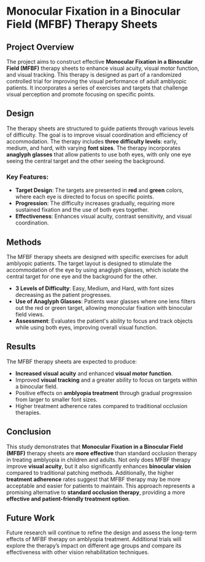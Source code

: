 # Monocular Fixation in a Binocular Field (MFBF) Therapy Sheets

## Project Overview

The project aims to construct effective **Monocular Fixation in a Binocular Field (MFBF)** therapy sheets to enhance visual acuity, visual motor function, and visual tracking. This therapy is designed as part of a randomized controlled trial for improving the visual performance of adult amblyopic patients. It incorporates a series of exercises and targets that challenge visual perception and promote focusing on specific points.

## Design

The therapy sheets are structured to guide patients through various levels of difficulty. The goal is to improve visual coordination and efficiency of accommodation. The therapy includes **three difficulty levels**: early, medium, and hard, with varying **font sizes**. The therapy incorporates **anaglyph glasses** that allow patients to use both eyes, with only one eye seeing the central target and the other seeing the background.

### Key Features:
- **Target Design**: The targets are presented in **red** and **green** colors, where each eye is directed to focus on specific points.
- **Progression**: The difficulty increases gradually, requiring more sustained fixation and the use of both eyes together.
- **Effectiveness**: Enhances visual acuity, contrast sensitivity, and visual coordination.

## Methods

The MFBF therapy sheets are designed with specific exercises for adult amblyopic patients. The target layout is designed to stimulate the accommodation of the eye by using anaglyph glasses, which isolate the central target for one eye and the background for the other.

- **3 Levels of Difficulty**: Easy, Medium, and Hard, with font sizes decreasing as the patient progresses.
- **Use of Anaglyph Glasses**: Patients wear glasses where one lens filters out the red or green target, allowing monocular fixation with binocular field views.
- **Assessment**: Evaluates the patient's ability to focus and track objects while using both eyes, improving overall visual function.

## Results

The MFBF therapy sheets are expected to produce:
- **Increased visual acuity** and enhanced **visual motor function**.
- Improved **visual tracking** and a greater ability to focus on targets within a binocular field.
- Positive effects on **amblyopia treatment** through gradual progression from larger to smaller font sizes.
- Higher treatment adherence rates compared to traditional occlusion therapies.

## Conclusion

This study demonstrates that **Monocular Fixation in a Binocular Field (MFBF)** therapy sheets are **more effective** than standard occlusion therapy in treating amblyopia in children and adults. Not only does MFBF therapy improve **visual acuity**, but it also significantly enhances **binocular vision** compared to traditional patching methods. Additionally, the higher **treatment adherence** rates suggest that MFBF therapy may be more acceptable and easier for patients to maintain. This approach represents a promising alternative to **standard occlusion therapy**, providing a more **effective and patient-friendly treatment option**.

## Future Work

Future research will continue to refine the design and assess the long-term effects of MFBF therapy on amblyopia treatment. Additional trials will explore the therapy’s impact on different age groups and compare its effectiveness with other vision rehabilitation techniques.
